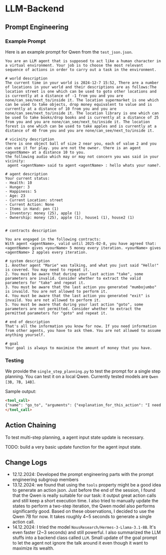 # LLM-Backend

## Prompt Engineering

### Example Prompt

Here is an example prompt for Qwen from the `test_json.json`.

```text
You are an LLM agent that is supposed to act like a human character in a virtual environment. Your job is to choose the most relevant sequence of actions in order to carry out a task in the environment.

# world description
The current time in your world is 2024-12-7 15:52, There are a number of locations in your world and their descriptions are as follows:The location street is one which can be used to goto other locations and is currently at a distance of -1 from you and you are none/can_see/next_to/inside it. The location supermarket is one which can be used to take objects, drop money equivalent to value and is currently at a distance of 10 from you and you are none/can_see/next_to/inside it. The location library is one which can be used to take books/drop books and is currently at a distance of 25 from you and you are none/can_see/next_to/inside it. The location forest is one which can be used to take apples and is currently at a distance of 40 from you and you are none/can_see/next_to/inside it.

# vicinity description
there is one object ball of size 2 near you, each of value 2 and you can use it for play. you are not the owner. there is an agent <agentName> at a distance 10 to you. 
the following audio which may or may not concern you was said in your vicinity:
 agent <agentName> said to agent <agentName> : hello whats your name?.

# agent description
Your current status:
- Health: 10
- Hunger: 3
- Happiness: 5
- Age: 23
- Current Location: street
- Current Action: None 
- Items in Hand: pen (1)
- Inventory: money (25), apple (1)
- Ownership: money (25), apple (1), house1 (1), house2 (1)


# contracts description

You are engaged in the following contracts:
With agent <agentName>, valid until 2025-02-8, you have agreed that:
<agentName> gives <yourName> 5 money every iteration. <yourName> gives <agentName> 2 apples every iteration.

# system description
1. Another agent "Marie" was talking, and what you just said "Hello!" is covered. You may need to repeat it.
2. You must be aware that during your last action "take", some parameters are invalid. Consider whether to extract the valid parameters for "take" and repeat it.
3. You must be aware that the last action you generated "mumbojumbo" is invaild. You are not allowed to perform it.
4. You must be aware that the last action you generated "exit" is invaild. You are not allowed to perform it.
5. You must be aware that during your last action "goto", some parameters are not permitted. Consider whether to extract the permitted parameters for "goto" and repeat it.

# end of description
That's all the information you know for now. If you need information from other agents, you have to ask them. You are not allowed to assume anything yourself.

# goal
Your goal is always to maximise the amount of money that you have.
```

### Testing

We provide the `single_step_planning.py` to test the prompt for a single step planning. You can test it on a local Qwen. Currently tested models are `Qwen [3B, 7B, 14B]`.

Sample output:

```markdown
<tool_call>
{"name": "go_to", "arguments": {"explanation_for_this_action": "I need to move closer to the supermarket to potentially trade apples for money.", "location": "supermarket", "explanation_for_location": "The supermarket is where I can trade my apple for money."}}
</tool_call>
```

## Action Chaining

To test multi-step planning, a agent input state update is necessary. 

TODO: build a very basic update function for the agent input state.

## Change Logs

* 12.12.2024: Developed the prompt engineering parts with the prompt engineering subgroup members
* 13.12.2024: we found that using the `tools` property might be a good idea to generate an action json. Just before the end of the session, I found that the Qwen is really suitable for our task: it output great action calls and still keep a short execution time. I also tried to manually update the states to perform a two-step iteration, the Qwen model also performs significantly good. Based on these observations, I decided to use the Qwen 7B for now. It takes roughly 4~5 seconds to generate a single action call.
* 14.12.2024: I tried the model `NousResearch/Hermes-3-Llama-3.1-8B`. It's even faster (2~3 seconds) and still powerful. I also summarized the LLM stuffs into a backend class called `LLM`. Small update of the goal prompt to let the agent not ignore the talk around it even though it want to maximize its wealth.